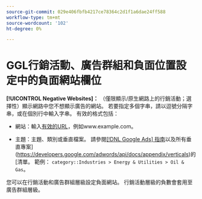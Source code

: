 ```yaml
---
source-git-commit: 029e406fbfb4217ce78364c2d1f1a6dae24ff588
workflow-type: tm+mt
source-wordcount: '102'
ht-degree: 0%

---
```

# GGL行銷活動、廣告群組和負面位置設定中的負面網站欄位

**[!UICONTROL Negative Websites]：** （僅限顯示/原生網路上的行銷活動；選擇性）顯示網路中您不想顯示廣告的網站。 若要指定多個字串，請以逗號分隔字串，或在個別行中輸入字串。 有效的格式包括：

* 網站：輸入[有效的URL](https://support.google.com/google-ads/answer/2454012)，例如www.example.com。

* 主題：主題、類別或垂直檔案。 請參閱[[!DNL Google Ads] 指南](https://support.google.com/google-ads/editor/answer/30517)以及所有垂直專案](https://developers.google.com/adwords/api/docs/appendix/verticals)的[清單。 範例： `category::Industries > Energy & Utilities > Oil & Gas`。

您可以在行銷活動和廣告群組層級設定負面網站。 行銷活動層級的負數會套用至廣告群組層級。
